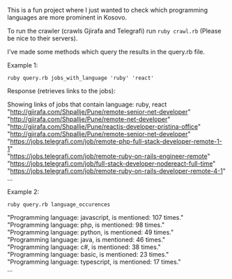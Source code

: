 This is a fun project where I just wanted to check which programming languages are more prominent in Kosovo.

To run the crawler (crawls Gjirafa and Telegrafi) run `ruby crawl.rb` (Please be nice to their servers).

I've made some methods which query the results in the query.rb file.

Example 1:

`ruby query.rb jobs_with_language 'ruby' 'react'` 

Response (retrieves links to the jobs): 

Showing links of jobs that contain language: ruby, react <br/>
"http://gjirafa.com/Shpallje/Pune/remote-senior-net-developer" <br/>
"http://gjirafa.com/Shpallje/Pune/remote-net-developer" <br/>
"http://gjirafa.com/Shpallje/Pune/reactjs-developer-pristina-office" <br/>
"http://gjirafa.com/Shpallje/Pune/remote-senior-net-developer" <br/>
"https://jobs.telegrafi.com/job/remote-php-full-stack-developer-remote-1-1" <br/>
"https://jobs.telegrafi.com/job/remote-ruby-on-rails-engineer-remote" <br/>
"https://jobs.telegrafi.com/job/full-stack-developer-nodereact-full-time" <br/>
"https://jobs.telegrafi.com/job/remote-ruby-on-rails-developer-remote-4-1" <br/>
...

Example 2:

`ruby query.rb language_occurences`

"Programming language: javascript, is mentioned: 107 times." <br/>
"Programming language: php, is mentioned: 98 times." <br/>
"Programming language: python, is mentioned: 49 times." <br/>
"Programming language: java, is mentioned: 46 times." <br/>
"Programming language: c#, is mentioned: 38 times." <br/>
"Programming language: basic, is mentioned: 23 times." <br/>
"Programming language: typescript, is mentioned: 17 times." <br />
...